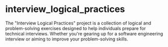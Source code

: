 # interview_logical_practices
The "Interview Logical Practices" project is a collection of logical and problem-solving exercises designed to help individuals prepare for technical interviews. Whether you're gearing up for a software engineering interview or aiming to improve your problem-solving skills.
